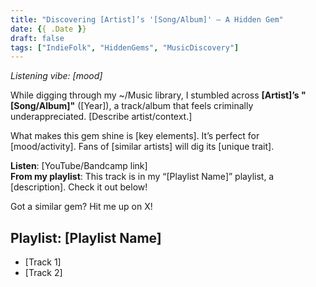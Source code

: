 ```yaml
---
title: "Discovering [Artist]’s '[Song/Album]' – A Hidden Gem"
date: {{ .Date }}
draft: false
tags: ["IndieFolk", "HiddenGems", "MusicDiscovery"]
---
```


*Listening vibe: [mood]*

While digging through my ~/Music library, I stumbled across **[Artist]’s "[Song/Album]"** ([Year]), a track/album that feels criminally underappreciated. [Describe artist/context.]

What makes this gem shine is [key elements]. It’s perfect for [mood/activity]. Fans of [similar artists] will dig its [unique trait].

**Listen**: [YouTube/Bandcamp link]  
**From my playlist**: This track is in my “[Playlist Name]” playlist, a [description]. Check it out below!

Got a similar gem? Hit me up on X!

## Playlist: [Playlist Name]
- [Track 1]
- [Track 2]

